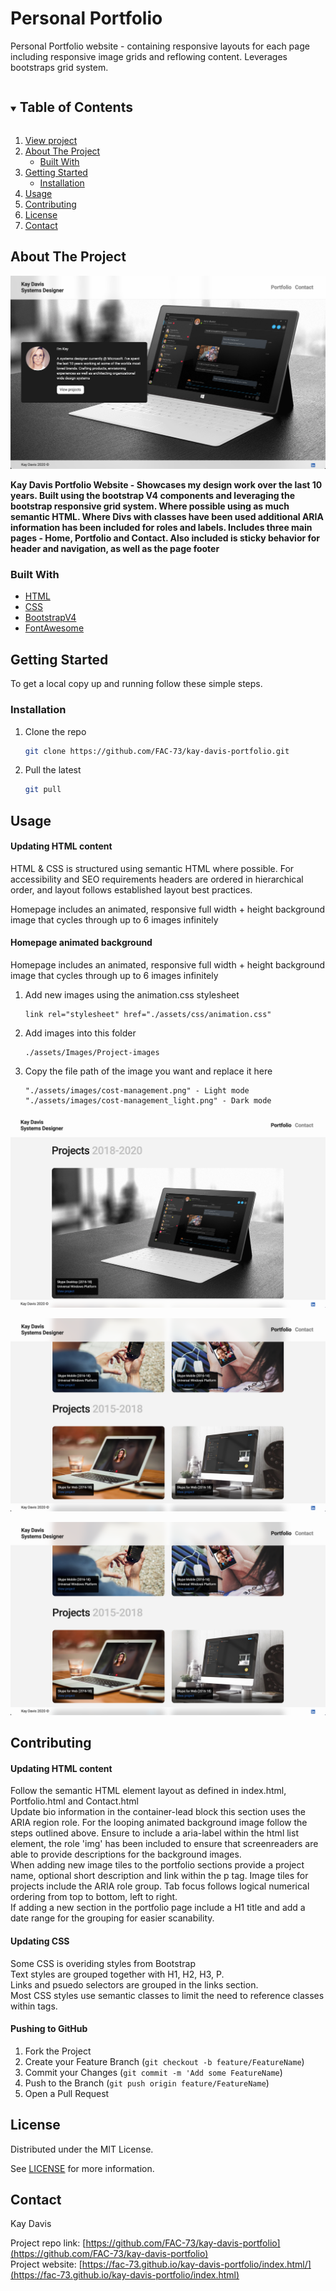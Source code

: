 # Personal Portfolio
Personal Portfolio website - containing responsive layouts for each page including responsive image grids and reflowing content. Leverages bootstraps grid system. 


<!-- TABLE OF CONTENTS -->
<details open="open">
  <summary><h2 style="display: inline-block">Table of Contents</h2></summary>
  <ol>
     <li>
      <a href="https://fac-73.github.io/kay-davis-portfolio/index.html">View project</a></li>
    <li>
      <a href="#about-the-project">About The Project</a>
      <ul>
        <li><a href="#built-with">Built With</a></li>
      </ul>
    </li>
    <li>
      <a href="#getting-started">Getting Started</a>
      <ul>
        <li><a href="#installation">Installation</a></li>
      </ul>
    </li>
    <li><a href="#usage">Usage</a></li>
    <li><a href="#contributing">Contributing</a></li>
    <li><a href="#license">License</a></li>
    <li><a href="#contact">Contact</a></li>
  </ol>
</details>


<!-- ABOUT THE PROJECT -->
## About The Project

![Website screenshot](https://github.com/FAC-73/kay-davis-portfolio/blob/main/assets/Images/readme-images/Index-screenshot.jpg?raw=true "Kay Davis Portfolio")

**Kay Davis Portfolio Website - Showcases my design work over the last 10 years. Built using the bootstrap V4 components and leveraging the bootstrap responsive grid system. Where possible using as much semantic HTML. Where Divs with classes have been used additional ARIA information has been included for roles and labels. Includes three main pages - Home, Portfolio and Contact. Also included is sticky behavior for header and navigation, as well as the page footer**


### Built With

* [HTML](https://www.w3schools.com/)
* [CSS](https://www.w3schools.com/)
* [BootstrapV4](https://getbootstrap.com/docs/4.0/getting-started/introduction/)
* [FontAwesome](https://fontawesome.com/)




<!-- GETTING STARTED -->
## Getting Started

To get a local copy up and running follow these simple steps.

### Installation

1. Clone the repo
   ```sh
   git clone https://github.com/FAC-73/kay-davis-portfolio.git
   ```

2. Pull the latest
   ```sh
   git pull
   ```


<!-- USAGE EXAMPLES -->
## Usage

#### Updating HTML content
HTML & CSS is structured using semantic HTML where possible. For accessibility and SEO requirements headers are ordered in hierarchical order, and layout follows established layout best practices. 

Homepage includes an animated, responsive full width + height background image that cycles through up to 6 images infinitely


#### Homepage animated background
Homepage includes an animated, responsive full width + height background image that cycles through up to 6 images infinitely


1. Add new images using the animation.css stylesheet
   ```
   link rel="stylesheet" href="./assets/css/animation.css"
   ```

2. Add images into this folder
   ```
   ./assets/Images/Project-images
   ```

3. Copy the file path of the image you want and replace it here
   ```
   "./assets/images/cost-management.png" - Light mode
   "./assets/images/cost-management_light.png" - Dark mode
   ```

![Portfolio screenshots](https://github.com/FAC-73/kay-davis-portfolio/blob/main/assets/Images/readme-images/Portfolio-screenshot.jpg?raw=true "Portfolio hero image")

![Portfolio screenshots](https://github.com/FAC-73/kay-davis-portfolio/blob/main/assets/Images/readme-images/imagegridportfolio-screenshot.jpg?raw=true "Portfolio project tiles")

![Responsive layout](https://github.com/FAC-73/kay-davis-portfolio/blob/main/assets/Images/readme-images/imagegridportfolio-screenshot.jpg?raw=true "Responsive views")

## Contributing

#### Updating HTML content
Follow the semantic HTML element layout as defined in index.html, Portfolio.html and Contact.html <br>
Update bio information in the container-lead block this section uses the ARIA region role. 
For the looping animated background image follow the steps outlined above. Ensure to include a aria-label within the html list element, the role 'img' has been included to ensure that screenreaders are able to provide descriptions for the background images. <br>
When adding new image tiles to the portfolio sections provide a project name, optional short description and link within the p tag. Image tiles for projects include the ARIA role group. Tab focus follows logical numerical ordering from top to bottom, left to right. <br>
If adding a new section in the portfolio page include a H1 title and add a date range for the grouping for easier scanability.

#### Updating CSS
Some CSS is overiding styles from Bootstrap<br>
Text styles are grouped together with H1, H2, H3, P. <br>
Links and psuedo selectors are grouped in the links section. <br>
Most CSS styles use semantic classes to limit the need to reference classes within tags.


#### Pushing to GitHub

1. Fork the Project
2. Create your Feature Branch (`git checkout -b feature/FeatureName`)
3. Commit your Changes (`git commit -m 'Add some FeatureName`)
4. Push to the Branch (`git push origin feature/FeatureName`)
5. Open a Pull Request



<!-- LICENSE -->
## License

Distributed under the MIT License. 

See [LICENSE](https://github.com/FAC-73/Code-Refactor/blob/main/LICENSE.txt) for more information.



<!-- CONTACT -->
## Contact

Kay Davis

Project repo link: [https://github.com/FAC-73/kay-davis-portfolio](https://github.com/FAC-73/kay-davis-portfolio)
<br>
Project website: [https://fac-73.github.io/kay-davis-portfolio/index.html/](https://fac-73.github.io/kay-davis-portfolio/index.html)